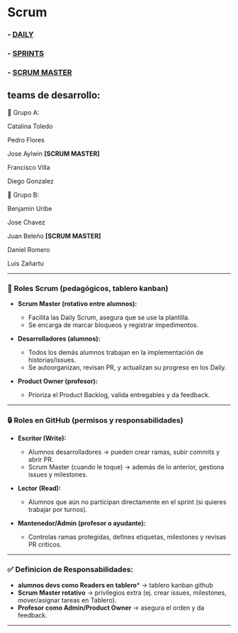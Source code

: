 # Scrum


### - [DAILY](daily/README.md)
### - [SPRINTS](sprints/README.md)
### - [SCRUM MASTER](master/README.md)

## teams de desarrollo:

📜 Grupo A:

Catalina Toledo

Pedro Flores 

Jose Aylwin  **[SCRUM MASTER]**

Francisco Villa

Diego Gonzalez 


📜 Grupo B:

Benjamin Uribe 

Jose Chavez 

Juan Beleño **[SCRUM MASTER]**

Daniel Romero 

Luis Zañartu


---

### 📌 Roles Scrum (pedagógicos, tablero kanban)

* **Scrum Master (rotativo entre alumnos):**

  * Facilita las Daily Scrum, asegura que se use la plantilla.
  * Se encarga de marcar bloqueos y registrar impedimentos.
    
* **Desarrolladores (alumnos):**

  * Todos los demás alumnos trabajan en la implementación de historias/issues.
  * Se autoorganizan, revisan PR, y actualizan su progreso en los Daily.
    
* **Product Owner (profesor):**

  * Prioriza el Product Backlog, valida entregables y da feedback.

---

### 🔒 Roles en GitHub (permisos y responsabilidades)

* **Escritor (Write):**

  * Alumnos desarrolladores → pueden crear ramas, subir commits y abrir PR.
  * Scrum Master (cuando le toque) → además de lo anterior, gestiona issues y milestones.
* **Lector (Read):**

  * Alumnos que aún no participan directamente en el sprint (si quieres trabajar por turnos).
* **Mantenedor/Admin (profesor o ayudante):**

  * Controlas ramas protegidas, defines etiquetas, milestones y revisas PR críticos.

---

### ✅ Definicion de Responsabilidades:

* **alumnos devs como Readers en tablero*** → tablero kanban github
* **Scrum Master rotativo** → privilegios extra (ej. crear issues, milestones, mover/asignar tareas en Tablero).
* **Profesor como Admin/Product Owner** → asegura el orden y da feedback.

---



